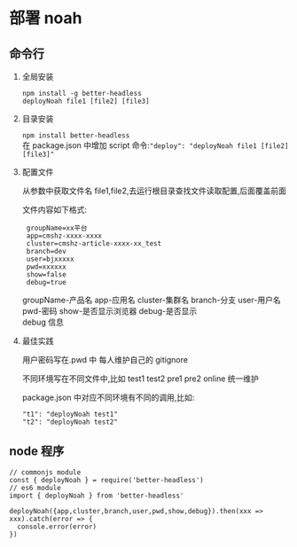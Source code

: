# 部署 noah

## 命令行

1.  全局安装

    `npm install -g better-headless`  
    `deployNoah file1 [file2] [file3]`

2.  目录安装

    `npm install better-headless`  
     在 package.json 中增加 script 命令:`"deploy": "deployNoah file1 [file2] [file3]"`

3.  配置文件

    从参数中获取文件名 file1,file2,去运行根目录查找文件读取配置,后面覆盖前面

    文件内容如下格式:

         groupName=xx平台
         app=cmshz-xxxx-xxxx
         cluster=cmshz-article-xxxx-xx_test
         branch=dev
         user=bjxxxxx
         pwd=xxxxxx
         show=false
         debug=true

    groupName-产品名
    app-应用名
    cluster-集群名
    branch-分支
    user-用户名
    pwd-密码
    show-是否显示浏览器
    debug-是否显示  
     debug 信息

4.  最佳实践

    用户密码写在.pwd 中 每人维护自己的 gitignore

    不同环境写在不同文件中,比如 test1 test2 pre1 pre2 online 统一维护

    package.json 中对应不同环境有不同的调用,比如:

        "t1": "deployNoah test1"
        "t2": "deployNoah test2"

## node 程序

    // commonjs module
    const { deployNoah } = require('better-headless')
    // es6 module
    import { deployNoah } from 'better-headless'

    deployNoah({app,cluster,branch,user,pwd,show,debug}).then(xxx => xxx).catch(error => {
      console.error(error)
    })
